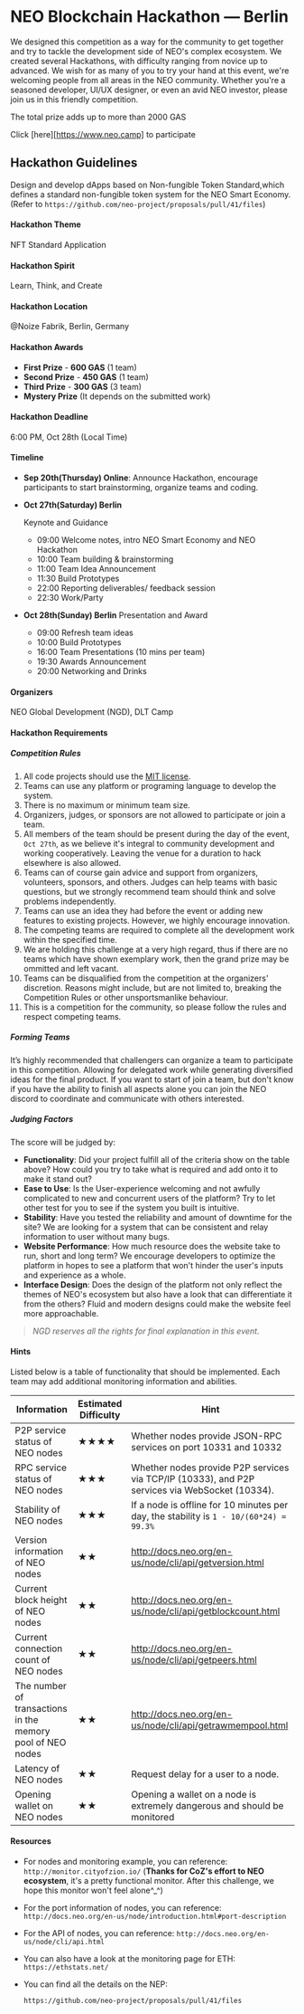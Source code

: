 # NEO Blockchain Hackathon — Berlin

We designed this competition as a way for the community to get together and try to tackle the development side of NEO's complex ecosystem. We created several Hackathons, with difficulty ranging from novice up to advanced. We wish for as many of you to try your hand at this event, we're welcoming people from all areas in the NEO community. Whether you're a seasoned developer, UI/UX designer, or even an avid NEO investor, please join us in this friendly competition. 

The total prize adds up to more than 2000 GAS

Click [here][https://www.neo.camp] to participate 

## Hackathon Guidelines

Design and develop dApps based on Non-fungible Token Standard,which defines a standard non-fungible token system for the NEO Smart Economy. (Refer to `https://github.com/neo-project/proposals/pull/41/files`)

#### Hackathon Theme

NFT Standard Application

#### Hackathon Spirit

Learn, Think, and Create

#### Hackathon Location

@Noize Fabrik, Berlin, Germany 

#### Hackathon Awards 

- **First Prize** - **600 GAS** (1 team)
- **Second Prize** - **450 GAS** (1 team)
- **Third Prize** - **300 GAS** (3 team)
- **Mystery Prize** (It depends on the submitted work)

#### Hackathon Deadline

6:00 PM, Oct 28th (Local Time)

#### Timeline

- **Sep 20th(Thursday) Online**: Announce Hackathon, encourage participants to start brainstorming, organize teams and coding.

- **Oct 27th(Saturday) Berlin**

  Keynote and Guidance

  - 09:00 Welcome notes, intro NEO Smart Economy and NEO Hackathon
  - 10:00 Team building & brainstorming
  - 11:00 Team Idea Announcement
  - 11:30 Build Prototypes
  - 22:00 Reporting deliverables/ feedback session
  - 22:30 Work/Party

- **Oct 28th(Sunday) Berlin**
  Presentation and Award

    * 09:00 Refresh team ideas
    * 10:00 Build Prototypes
    * 16:00 Team Presentations (10 mins per team)
    * 19:30 Awards Announcement
    *  20:00 Networking and Drinks

#### Organizers

NEO Global Development (NGD), DLT Camp

#### Hackathon Requirements

##### Competition Rules   

1. All code projects should use the [MIT license](https://github.com/neo-ngd/Hackathon/blob/master/LICENSE).
2. Teams can use any platform or programing language to develop the system.
3. There is no maximum or minimum team size.
4. Organizers, judges, or sponsors are not allowed to participate or join a team.
5. All members of the team should be present during the day of the event, `Oct 27th`, as we believe it's integral to community development and working cooperatively. Leaving the venue for a duration to hack elsewhere is also allowed.
6. Teams can of course gain advice and support from organizers, volunteers, sponsors, and others. Judges can help teams with basic questions, but we strongly recommend team should think and solve problems independently.
7. Teams can use an idea they had before the event or adding new features to existing projects. However, we highly encourage innovation.
8. The competing teams are required to complete all the development work within the specified time.
9. We are holding this challenge at a very high regard, thus if there are no teams which have shown exemplary work, then the grand prize may be ommitted and left vacant.
10. Teams can be disqualified from the competition at the organizers' discretion. Reasons might include, but are not limited to, breaking the Competition Rules or other unsportsmanlike behaviour.
11. This is a competition for the community, so please follow the rules and respect competing teams.

##### Forming Teams

It’s highly recommended that challengers can organize a team to participate in this competition. Allowing for delegated work while generating diversified ideas for the final product. If you want to start of join a team, but don't know if you have the ability to finish all aspects alone you can join the NEO discord to coordinate and communicate with others interested.

##### Judging Factors

The score will be judged by:

- **Functionality**: Did your project fulfill all of the criteria show on the table above? How could you try to take what is required and add onto it to make it stand out?
- **Ease to Use**: Is the User-experience welcoming and not awfully complicated to new and concurrent users of the platform? Try to let other test for you to see if the system you built is intuitive.
- **Stability**: Have you tested the reliability and amount of downtime for the site? We are looking for a system that can be consistent and relay information to user without many bugs.
- **Website Performance**: How much resource does the website take to run, short and long term? We encourage developers to optimize the platform in hopes to see a platform that won't hinder the user's inputs and experience as a whole.
- **Interface Design**: Does the design of the platform not only reflect the themes of NEO's ecosystem but also have a look that can differentiate it from the others? Fluid and modern designs could make the website feel more approachable.

> *NGD reserves all the rights for final explanation in this event.*

#### Hints

Listed below is a table of functionality that should be implemented. Each team may add additional monitoring information and abilities.

| Information                                                | Estimated Difficulty | Hint                                                         |
| ---------------------------------------------------------- | -------------------- | ------------------------------------------------------------ |
| P2P service status of NEO nodes                            | ★★★★                 | Whether nodes provide JSON-RPC services on port 10331 and 10332 |
| RPC service status of NEO nodes                            | ★★★                  | Whether nodes provide P2P services via TCP/IP (10333), and P2P services via WebSocket (10334). |
| Stability of NEO nodes                                     | ★★★                  | If a node is offline for 10 minutes per day, the stability is `1 - 10/(60*24) = 99.3%` |
| Version information of NEO nodes                           | ★★                   | <http://docs.neo.org/en-us/node/cli/api/getversion.html>     |
| Current block height of NEO nodes                          | ★★                   | <http://docs.neo.org/en-us/node/cli/api/getblockcount.html>  |
| Current connection count of NEO nodes                      | ★★                   | <http://docs.neo.org/en-us/node/cli/api/getpeers.html>       |
| The number of transactions in the memory pool of NEO nodes | ★★                   | <http://docs.neo.org/en-us/node/cli/api/getrawmempool.html>  |
| Latency of NEO nodes                                       | ★★                   | Request delay for a user to a node.                          |
| Opening wallet on NEO nodes                                | ★★                   | Opening a wallet on a node is extremely dangerous and should be monitored |

#### Resources

- For nodes and monitoring example, you can reference:
  `http://monitor.cityofzion.io/` (**Thanks for CoZ's effort to NEO ecosystem**, it's a pretty functional monitor. After this challenge, we hope this monitor won't feel alone^_^)

- For the port information of nodes, you can reference:
  `http://docs.neo.org/en-us/node/introduction.html#port-description`

- For the API of nodes, you can reference:
  `http://docs.neo.org/en-us/node/cli/api.html`

- You can also have a look at the monitoring page for ETH:
  `https://ethstats.net/`

- You can find all the details on the NEP:

  `https://github.com/neo-project/proposals/pull/41/files`
